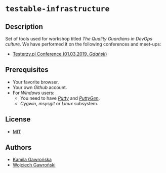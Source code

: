 # `testable-infrastructure`

## Description

Set of tools used for workshop titled *The Quality Guardians in DevOps culture*. We have performed it on the following conferences and meet-ups:

- [Testerzy.pl Conference (01.03.2019, *Gdańsk*)](http://konferencja.testerzy.pl/speaker-wojciech-gawronski-kamila-gawronska)

## Prerequisites

- Your favorite browser.
- Your own *Github* account.
- For *Windows* users:
    - You need to have [*Putty*](https://the.earth.li/~sgtatham/putty/latest/w64/putty-64bit-0.70-installer.msi) and [*PuttyGen*](https://the.earth.li/~sgtatham/putty/latest/w64/puttygen.exe).
    - *Cygwin*, *msysgit* or *Linux* subsystem.

## License

- [MIT](LICENSE.md)

## Authors

- [Kamila Gawrońska](mailto:kgawronska@white-rook.pl)
- [Wojciech Gawroński](mailto:wgawronski@white-rook.pl)
